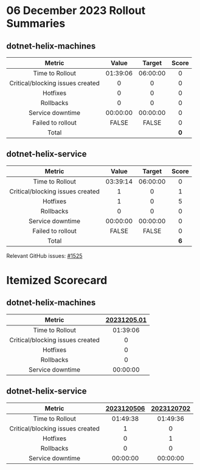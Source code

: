 # 06 December 2023 Rollout Summaries

## dotnet-helix-machines

|              Metric              |   Value  |  Target  |   Score   |
|:--------------------------------:|:--------:|:--------:|:---------:|
| Time to Rollout                  | 01:39:06 | 06:00:00 |     0     |
| Critical/blocking issues created |     0    |    0     |     0     |
| Hotfixes                         |     0    |    0     |     0     |
| Rollbacks                        |     0    |    0     |     0     |
| Service downtime                 | 00:00:00 | 00:00:00 |     0     |
| Failed to rollout                |   FALSE  |   FALSE  |     0     |
| Total                            |          |          |   **0**   |


## dotnet-helix-service

|              Metric              |   Value  |  Target  |   Score   |
|:--------------------------------:|:--------:|:--------:|:---------:|
| Time to Rollout                  | 03:39:14 | 06:00:00 |     0     |
| Critical/blocking issues created |     1    |    0     |     1     |
| Hotfixes                         |     1    |    0     |     5     |
| Rollbacks                        |     0    |    0     |     0     |
| Service downtime                 | 00:00:00 | 00:00:00 |     0     |
| Failed to rollout                |   FALSE  |   FALSE  |     0     |
| Total                            |          |          |   **6**   |

Relevant GitHub issues: [#1525](https://github.com/dotnet/dnceng/issues/1525)
# Itemized Scorecard

## dotnet-helix-machines

| Metric | [20231205.01](https://dev.azure.com/dnceng/7ea9116e-9fac-403d-b258-b31fcf1bb293/_build/results?buildId=2330090) |
|:-----:|:-----:|
| Time to Rollout | 01:39:06 |
| Critical/blocking issues created | 0 |
| Hotfixes | 0 |
| Rollbacks | 0 |
| Service downtime | 00:00:00 |


## dotnet-helix-service

| Metric | [2023120506](https://dev.azure.com/dnceng/7ea9116e-9fac-403d-b258-b31fcf1bb293/_build/results?buildId=2330088) | [2023120702](https://dev.azure.com/dnceng/7ea9116e-9fac-403d-b258-b31fcf1bb293/_build/results?buildId=2331256) |
|:-----:|:-----:|:-----:|
| Time to Rollout | 01:49:38 | 01:49:36 |
| Critical/blocking issues created | 1 | 0 |
| Hotfixes | 0 | 1 |
| Rollbacks | 0 | 0 |
| Service downtime | 00:00:00 | 00:00:00 |

